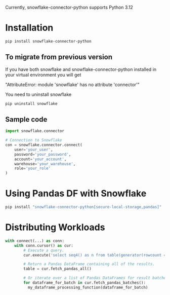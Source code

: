 Currently, snowflake-connector-python supports Python 3.12
# Installation
```bash
pip install snowflake-connector-python
```

## To migrate from previous version
If you have both snowflake and snowflake-connector-python installed in your virtual environment you will get

"AttributeError: module 'snowflake' has no attribute 'connector'"

You need to uninstall snowflake
```bash
pip uninstall snowflake
```

## Sample code
```python
import snowflake.connector

# Connection to Snowflake
con = snowflake.connector.connect(
    user='your_user',
    password='your_password',
    account='your_account',
    warehouse='your_warehouse',
    role='your_role'
)
```
# Using Pandas DF with Snowflake
```bash
pip install "snowflake-connector-python[secure-local-storage,pandas]"
```

# Distributing Workloads
```python
with connect(...) as conn:
    with conn.cursor() as cur:
        # Execute a query.
        cur.execute('select seq4() as n from table(generator(rowcount => 100000));')

        # Return a Pandas DataFrame containing all of the results.
        table = cur.fetch_pandas_all()

        # Or iterate over a list of Pandas DataFrames for result batches.
        for dataframe_for_batch in cur.fetch_pandas_batches():
          my_dataframe_processing_function(dataframe_for_batch)
```